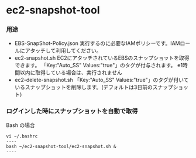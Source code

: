 # ec2-snapshot-tool
### 用途
- EBS-SnapShot-Policy.json
実行するのに必要なIAMポリシーです。IAMロールにアタッチして利用してください。
- ec2-snapshot.sh
EC2にアタッチされているEBSのスナップショットを取得できます。
「Key:"Auto_SS" Values:"true"」のタグが付与されます。
※1時間以内に取得している場合は、実行されません
- ec2-delete-snapshot.sh
「Key:"Auto_SS" Values:"true"」のタグが付いているスナップショットを削除します。(デフォルトは3日前のスナップショット)

### ログインした時にスナップショットを自動で取得
Bash の場合
```
vi ~/.bashrc
----
bash ~/ec2-snapshot-tool/ec2-snapshot.sh &
----
```
